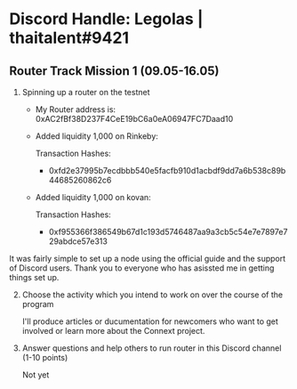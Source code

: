 # Discord Handle: Legolas | thaitalent#9421

## Router Track Mission 1 (09.05-16.05)

1) Spinning up a router on the testnet

    - My Router address is: 0xAC2fBf38D237F4CeE19bC6a0eA06947FC7Daad10
         
    - Added liquidity 1,000 on Rinkeby:

        Transaction Hashes:
        - 0xfd2e37995b7ecdbbb540e5facfb910d1acbdf9dd7a6b538c89b44685260862c6

    - Added liquidity 1,000 on kovan:

        Transaction Hashes:
        - 0xf955366f386549b67d1c193d5746487aa9a3cb5c54e7e7897e729abdce57e313

It was fairly simple to set up a node using the official guide and the support of Discord users. Thank you to everyone who has asissted me in getting things set up.

2) Choose the activity which you intend to work on over the course of the program

     I'll produce articles or ducumentation for newcomers who want to get involved or learn more about the Connext project.


3) Answer questions and help others to run router in this Discord channel (1-10 points)

    Not yet
